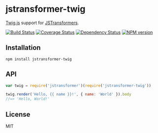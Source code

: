 # jstransformer-twig

[Twig.js](https://github.com/justjohn/twig.js) support for [JSTransformers](http://github.com/jstransformers).

[![Build Status](https://img.shields.io/travis/jstransformers/jstransformer-twig/master.svg)](https://travis-ci.org/jstransformers/jstransformer-twig)
[![Coverage Status](https://img.shields.io/coveralls/jstransformers/jstransformer-twig/master.svg)](https://coveralls.io/r/jstransformers/jstransformer-twig?branch=master)
[![Dependency Status](https://img.shields.io/david/jstransformers/jstransformer-twig/master.svg)](http://david-dm.org/jstransformers/jstransformer-twig)
[![NPM version](https://img.shields.io/npm/v/jstransformer-twig.svg)](https://www.npmjs.org/package/jstransformer-twig)

## Installation

    npm install jstransformer-twig

## API

```js
var twig = require('jstransformer')(require('jstransformer-twig'))

twig.render('Hello, {{ name }}!', { name: 'World' }).body
//=> 'Hello, World!'
```

## License

MIT
